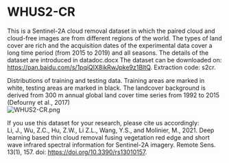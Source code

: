 # WHUS2-CR
This is a Sentinel-2A cloud removal dataset in which the paired cloud and cloud-free images are from different regions of the world. The types of land cover are rich and the acquisition dates of the experimental data cover a long time period (from 2015 to 2019) and all seasons.
The details of the dataset are introduced in datadoc.docx
The dataset can be downloaded on:  https://pan.baidu.com/s/1pqiQIX8ikRwJpke9z1BltQ.  Extraction code: s2cr.

Distributions of training and testing data. Training areas are marked in white, testing areas are marked in black. The landcover background is derived from 300 m annual global land cover time series from 1992 to 2015 (Defourny et al., 2017)  
![WHUS2-CR.png](https://i.loli.net/2020/12/23/XSh6YCA23fnMQiZ.png)  

If you use this dataset for your research, please cite us accordingly:  
Li, J., Wu, Z.C., Hu, Z.W., Li Z.L., Wang, Y.S., and Molinier, M., 2021. Deep learning based thin cloud removal fusing vegetation red edge and short wave infrared spectral information for Sentinel-2A imagery. Remote Sens. 13(1), 157. doi: https://doi.org/10.3390/rs13010157.

